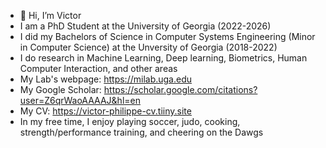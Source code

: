 - 👋 Hi, I’m Victor
- I am a PhD Student at the University of Georgia (2022-2026)
- I did my Bachelors of Science in Computer Systems Engineering (Minor in Computer Science) at the Unversity of Georgia (2018-2022)
- I do research in Machine Learning, Deep learning, Biometrics, Human Computer Interaction, and other areas
- My Lab's webpage: https://milab.uga.edu
- My Google Scholar: https://scholar.google.com/citations?user=Z6qrWaoAAAAJ&hl=en
- My CV: https://victor-philippe-cv.tiiny.site 
- In my free time, I enjoy playing soccer, judo, cooking, strength/performance training, and cheering on the Dawgs 
